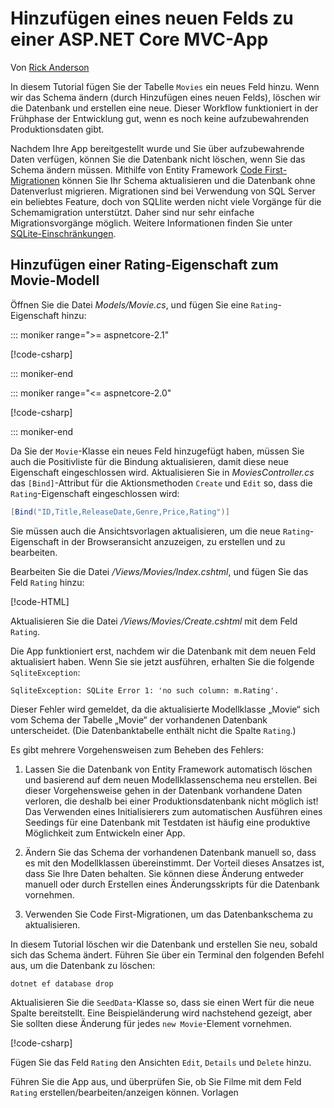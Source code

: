 <!-- This include not used by windows version -->
# <a name="add-a-new-field-to-an-aspnet-core-mvc-app"></a>Hinzufügen eines neuen Felds zu einer ASP.NET Core MVC-App

Von [Rick Anderson](https://twitter.com/RickAndMSFT)

In diesem Tutorial fügen Sie der Tabelle `Movies` ein neues Feld hinzu. Wenn wir das Schema ändern (durch Hinzufügen eines neuen Felds), löschen wir die Datenbank und erstellen eine neue. Dieser Workflow funktioniert in der Frühphase der Entwicklung gut, wenn es noch keine aufzubewahrenden Produktionsdaten gibt.

Nachdem Ihre App bereitgestellt wurde und Sie über aufzubewahrende Daten verfügen, können Sie die Datenbank nicht löschen, wenn Sie das Schema ändern müssen. Mithilfe von Entity Framework [Code First-Migrationen](/ef/core/get-started/aspnetcore/new-db) können Sie Ihr Schema aktualisieren und die Datenbank ohne Datenverlust migrieren. Migrationen sind bei Verwendung von SQL Server ein beliebtes Feature, doch von SQLlite werden nicht viele Vorgänge für die Schemamigration unterstützt. Daher sind nur sehr einfache Migrationsvorgänge möglich. Weitere Informationen finden Sie unter [SQLite-Einschränkungen](/ef/core/providers/sqlite/limitations).

## <a name="adding-a-rating-property-to-the-movie-model"></a>Hinzufügen einer Rating-Eigenschaft zum Movie-Modell

Öffnen Sie die Datei *Models/Movie.cs*, und fügen Sie eine `Rating`-Eigenschaft hinzu:

::: moniker range=">= aspnetcore-2.1"

[!code-csharp[](~/tutorials/first-mvc-app/start-mvc/sample/MvcMovie21/Models/MovieDateRating.cs?highlight=12&name=snippet)]

::: moniker-end

::: moniker range="<= aspnetcore-2.0"

[!code-csharp[](~/tutorials/first-mvc-app/start-mvc/sample/MvcMovie/Models/MovieDateRating.cs?highlight=11&range=7-18)]

::: moniker-end

Da Sie der `Movie`-Klasse ein neues Feld hinzugefügt haben, müssen Sie auch die Positivliste für die Bindung aktualisieren, damit diese neue Eigenschaft eingeschlossen wird. Aktualisieren Sie in *MoviesController.cs* das `[Bind]`-Attribut für die Aktionsmethoden `Create` und `Edit` so, dass die `Rating`-Eigenschaft eingeschlossen wird:

```csharp
[Bind("ID,Title,ReleaseDate,Genre,Price,Rating")]
   ```

Sie müssen auch die Ansichtsvorlagen aktualisieren, um die neue `Rating`-Eigenschaft in der Browseransicht anzuzeigen, zu erstellen und zu bearbeiten.

Bearbeiten Sie die Datei */Views/Movies/Index.cshtml*, und fügen Sie das Feld `Rating` hinzu:

[!code-HTML[](~/tutorials/first-mvc-app/start-mvc/sample/MvcMovie/Views/Movies/IndexGenreRating.cshtml?highlight=17,39&range=24-64)]

Aktualisieren Sie die Datei */Views/Movies/Create.cshtml* mit dem Feld `Rating`.

Die App funktioniert erst, nachdem wir die Datenbank mit dem neuen Feld aktualisiert haben. Wenn Sie sie jetzt ausführen, erhalten Sie die folgende `SqliteException`:

```
SqliteException: SQLite Error 1: 'no such column: m.Rating'.
```

Dieser Fehler wird gemeldet, da die aktualisierte Modellklasse „Movie“ sich vom Schema der Tabelle „Movie“ der vorhandenen Datenbank unterscheidet. (Die Datenbanktabelle enthält nicht die Spalte `Rating`.)

Es gibt mehrere Vorgehensweisen zum Beheben des Fehlers:

1. Lassen Sie die Datenbank von Entity Framework automatisch löschen und basierend auf dem neuen Modellklassenschema neu erstellen. Bei dieser Vorgehensweise gehen in der Datenbank vorhandene Daten verloren, die deshalb bei einer Produktionsdatenbank nicht möglich ist! Das Verwenden eines Initialisierers zum automatischen Ausführen eines Seedings für eine Datenbank mit Testdaten ist häufig eine produktive Möglichkeit zum Entwickeln einer App.

2. Ändern Sie das Schema der vorhandenen Datenbank manuell so, dass es mit den Modellklassen übereinstimmt. Der Vorteil dieses Ansatzes ist, dass Sie Ihre Daten behalten. Sie können diese Änderung entweder manuell oder durch Erstellen eines Änderungsskripts für die Datenbank vornehmen.

3. Verwenden Sie Code First-Migrationen, um das Datenbankschema zu aktualisieren.

In diesem Tutorial löschen wir die Datenbank und erstellen Sie neu, sobald sich das Schema ändert. Führen Sie über ein Terminal den folgenden Befehl aus, um die Datenbank zu löschen:

`dotnet ef database drop`

Aktualisieren Sie die `SeedData`-Klasse so, dass sie einen Wert für die neue Spalte bereitstellt. Eine Beispieländerung wird nachstehend gezeigt, aber Sie sollten diese Änderung für jedes `new Movie`-Element vornehmen.

[!code-csharp[](~/tutorials/first-mvc-app/start-mvc/sample/MvcMovie/Models/SeedDataRating.cs?name=snippet1&highlight=6)]

Fügen Sie das Feld `Rating` den Ansichten `Edit`, `Details` und `Delete` hinzu.

Führen Sie die App aus, und überprüfen Sie, ob Sie Filme mit dem Feld `Rating` erstellen/bearbeiten/anzeigen können. Vorlagen
